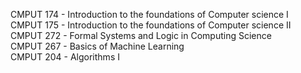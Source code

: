 CMPUT 174 - Introduction to the foundations of Computer science I </br >
CMPUT 175 - Introduction to the foundations of Computer science II </br >
CMPUT 272 - Formal Systems and Logic in Computing Science </br >
CMPUT 267 - Basics of Machine Learning </br >
CMPUT 204 - Algorithms I
